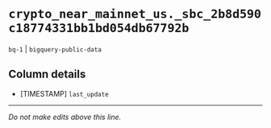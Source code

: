 # `crypto_near_mainnet_us._sbc_2b8d590c18774331bb1bd054db67792b`
`bq-1` | `bigquery-public-data`

## Column details
* [TIMESTAMP] `last_update`

-------------------------------------------------------------------------------
*Do not make edits above this line.*
